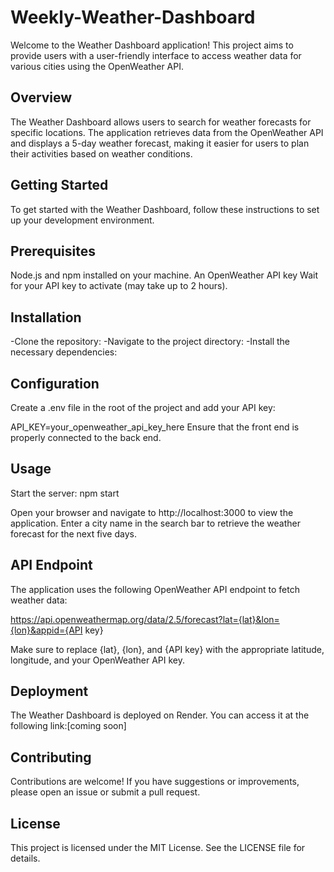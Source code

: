 # Weekly-Weather-Dashboard

Welcome to the Weather Dashboard application! This project aims to provide users with a user-friendly interface to access weather data for various cities using the OpenWeather API.

## Overview
The Weather Dashboard allows users to search for weather forecasts for specific locations. The application retrieves data from the OpenWeather API and displays a 5-day weather forecast, making it easier for users to plan their activities based on weather conditions.

## Getting Started
To get started with the Weather Dashboard, follow these instructions to set up your development environment.

## Prerequisites
Node.js and npm installed on your machine.
An OpenWeather API key 
Wait for your API key to activate (may take up to 2 hours).

## Installation
-Clone the repository:
-Navigate to the project directory:
-Install the necessary dependencies:

## Configuration
Create a .env file in the root of the project and add your API key:

API_KEY=your_openweather_api_key_here
Ensure that the front end is properly connected to the back end.

## Usage
Start the server:
npm start

Open your browser and navigate to http://localhost:3000 to view the application.
Enter a city name in the search bar to retrieve the weather forecast for the next five days.

## API Endpoint
The application uses the following OpenWeather API endpoint to fetch weather data:

https://api.openweathermap.org/data/2.5/forecast?lat={lat}&lon={lon}&appid={API key}

Make sure to replace {lat}, {lon}, and {API key} with the appropriate latitude, longitude, and your OpenWeather API key.

## Deployment
The Weather Dashboard is deployed on Render. You can access it at the following link:[coming soon]

## Contributing
Contributions are welcome! If you have suggestions or improvements, please open an issue or submit a pull request.

## License
This project is licensed under the MIT License. See the LICENSE file for details.
